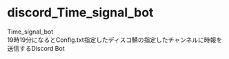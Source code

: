 # discord_Time_signal_bot
Time_signal_bot
<br>
19時19分になるとConfig.txt指定したディスコ鯖の指定したチャンネルに時報を送信するDiscord Bot
